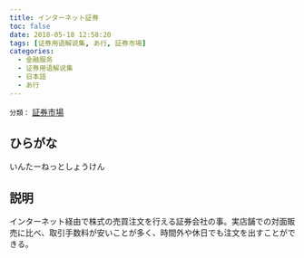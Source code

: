 ```yaml
---
title: インターネット証券
toc: false
date: 2018-05-18 12:58:20
tags: [证券用语解说集, あ行, 証券市場]
categories:
  - 金融服务
  - 证券用语解说集
  - 日本語
  - あ行
---
```


`分類：` [証券市場](/tags/証券市場/)

## ひらがな

いんたーねっとしょうけん

## 説明

インターネット経由で株式の売買注文を行える証券会社の事。実店舗での対面販売に比べ、取引手数料が安いことが多く、時間外や休日でも注文を出すことができる。
